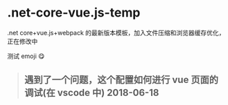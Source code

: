 # .net-core-vue.js-temp

.net core+vue.js+webpack 的最新版本模板，加入文件压缩和浏览器缓存优化，正在修改中

测试 emoji 😋

> ## 遇到了一个问题，这个配置如何进行 vue 页面的调试(在 vscode 中) 2018-06-18
